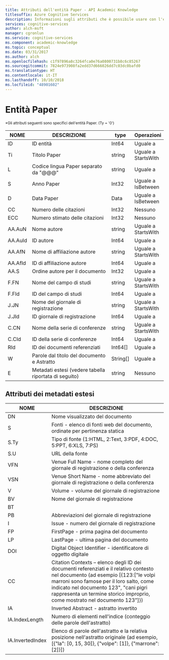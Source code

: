 ```yaml
---
title: Attributi dell'entità Paper - API Academic Knowledge
titlesuffix: Azure Cognitive Services
description: Informazioni sugli attributi che è possibile usare con l'entità Paper nell'API Academic Knowledge.
services: cognitive-services
author: alch-msft
manager: cgronlun
ms.service: cognitive-services
ms.component: academic-knowledge
ms.topic: conceptual
ms.date: 03/31/2017
ms.author: alch
ms.openlocfilehash: c1f97896a8c3264fca0e76a0800731b8c6c85267
ms.sourcegitcommit: 7824e973908fa2edd37d666026dd7c03dc0bafd0
ms.translationtype: HT
ms.contentlocale: it-IT
ms.lasthandoff: 10/10/2018
ms.locfileid: "48901602"
---
```

# <a name="paper-entity"></a>Entità Paper

<sub> *Gli attributi seguenti sono specifici dell'entità Paper. (Ty = '0') </sub>


NOME    |DESCRIZIONE                                        |type       | Operazioni
------- | ------------------------------------------------- | --------- | ----------------------------
ID      |ID entità                                          |Int64      |Uguale a
Ti      |Titolo Paper                                        |string     |Uguale a<br/>StartsWith
L       |Codice lingua Paper separato da "\@@@"            |string     |Uguale a
S       |Anno Paper                                         |Int32      |Uguale a<br/>IsBetween
D       |Data Paper                                         |Data       |Uguale a<br/>IsBetween
CC      |Numero delle citazioni                                     |Int32      |Nessuno  
ECC     |Numero stimato delle citazioni                           |Int32      |Nessuno
AA.AuN  |Nome autore                                        |string     |Uguale a<br/>StartsWith
AA.AuId |ID autore                                          |Int64      |Uguale a
AA.AfN  |Nome di affiliazione autore                            |string     |Uguale a<br/>StartsWith
AA.AfId |ID di affiliazione autore                              |Int64      |Uguale a
AA.S    |Ordine autore per il documento                         |Int32      |Uguale a
F.FN    |Nome del campo di studi                                |string     |Uguale a<br/>StartsWith
F.FId   |ID del campo di studi                                  |Int64      |Uguale a
J.JN    |Nome del giornale di registrazione                                       |string     |Uguale a<br/>StartsWith
J.JId   |ID giornale di registrazione                                         |Int64      |Uguale a
C.CN    |Nome della serie di conferenze                             |string     |Uguale a<br/>StartsWith
C.CId   |ID della serie di conferenze                               |Int64      |Uguale a
RId     |ID dei documenti referenziati                              |Int64[]    |Uguale a
W       |Parole dal titolo del documento e Astratto                |String[]   |Uguale a
E       |Metadati estesi (vedere tabella riportata di seguito)                |string     |Nessuno  
        


## <a name="extended-metadata-attributes"></a>Attributi dei metadati estesi ##

NOME    | DESCRIZIONE               
--------|---------------------------    
DN      | Nome visualizzato del documento 
S       | Fonti - elenco di fonti web del documento, ordinate per pertinenza statica
S.Ty    | Tipo di fonte (1:HTML, 2:Text, 3:PDF, 4:DOC, 5:PPT, 6:XLS, 7:PS)
S.U     | URL della fonte
VFN     | Venue Full Name - nome completo del giornale di registrazione o della conferenza
VSN     | Venue Short Name - nome abbreviato del giornale di registrazione o della conferenza
V       | Volume - volume del giornale di registrazione
BV      | Nome del giornale di registrazione
BT      | 
PB      | Abbreviazioni del giornale di registrazione
I       | Issue - numero del giornale di registrazione
FP      | FirstPage - prima pagina del documento
LP      | LastPage - ultima pagina del documento
DOI     | Digital Object Identifier - identificatore di oggetto digitale
CC      | Citation Contexts – elenco degli ID dei documenti referenziati e il relativo contesto nel documento (ad esempio [{123:["le volpi marroni sono famose per il loro salto, come indicato nel documento 123", "cani pigri rappresenta un termine storico improprio, come mostrato nel documento 123”]})
IA      | Inverted Abstract - astratto invertito
IA.IndexLength| Numero di elementi nell'indice (conteggio delle parole dell'astratto)
IA.InvertedIndex| Elenco di parole dell'astratto e la relativa posizione nell'astratto originale (ad esempio, [{"la": [0, 15, 30]}, {"volpe": [1]}, {"marrone":[2]}])
